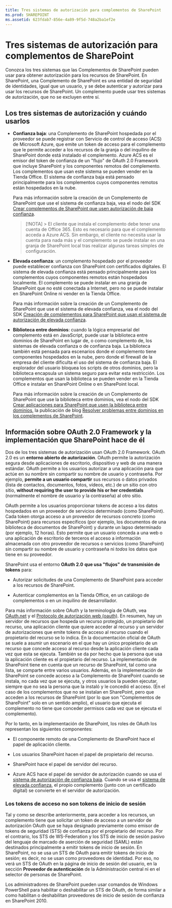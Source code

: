 ```yaml
---
title: Tres sistemas de autorización para complementos de SharePoint
ms.prod: SHAREPOINT
ms.assetid: 623fdab7-856e-4a89-9f5d-748a2ba1ef2e
---
```



# Tres sistemas de autorización para complementos de SharePoint
Conozca los tres sistemas que las Complementos de SharePoint pueden usar para obtener autorización para los recursos de SharePoint.
En SharePoint, una Complemento de SharePoint es una entidad de seguridad de identidades, igual que un usuario, y se debe autenticar y autorizar para usar los recursos de SharePoint. Un complemento puede usar tres sistemas de autorización, que no se excluyen entre sí.
  
    
    


## Los tres sistemas de autorización y cuándo usarlos
<a name="UnderstandThreeSystems"> </a>


  
    
    

- **Confianza baja**: una Complemento de SharePoint hospedada por el proveedor se puede registrar con Servicio de control de acceso (ACS) de Microsoft Azure, que emite un token de acceso para el complemento que le permite acceder a los recursos de la granja o del inquilino de SharePoint donde está instalado el complemento. Azure ACS es el emisor del token de confianza de un "flujo" de OAuth 2.0 Framework que incluye SharePoint y los componentes remotos del complemento. Los complementos que usan este sistema se pueden vender en la Tienda Office. El sistema de confianza baja está pensado principalmente para los complementos cuyos componentes remotos están hospedados en la nube.
    
    Para más información sobre la creación de un Complemento de SharePoint que use el sistema de confianza baja, vea el nodo del SDK  [Crear complementos de SharePoint que usen autorización de baja confianza](creating-sharepoint-add-ins-that-use-low-trust-authorization.md).
    
    > [!NOTA]
      > El cliente que instala el complemento debe tener una cuenta de Office 365. Esto es necesario para que el complemento acceda a Azure ACS. Sin embargo, el cliente no necesita usar la cuenta para nada más y el complemento se puede instalar en una granja de SharePoint local tras realizar algunas tareas simples de configuración. 
- **Elevada confianza**: un complemento hospedado por el proveedor puede establecer confianza con SharePoint con certificados digitales. El sistema de elevada confianza está pensado principalmente para los complementos cuyos componentes remotos están hospedados localmente. El complemento se puede instalar en una granja de SharePoint que no esté conectada a Internet, pero no se puede instalar en SharePoint Online ni vender en la Tienda Office.
    
    Para más información sobre la creación de un Complemento de SharePoint que use el sistema de elevada confianza, vea el nodo del SDK  [Creación de complementos para SharePoint que usan el sistema de autorización de elevada confianza](creating-sharepoint-add-ins-that-use-high-trust-authorization.md).
    
  
- **Biblioteca entre dominios**: cuando la lógica empresarial del complemento está en JavaScript, puede usar la biblioteca entre dominios de SharePoint en lugar de, o como complemento de, los sistemas de elevada confianza o de confianza baja. La biblioteca también está pensada para escenarios donde el complemento tiene componentes hospedados en la nube, pero donde el firewall de la empresa del cliente dificulta el uso del sistema de confianza baja. El explorador del usuario bloquea los scripts de otros dominios, pero la biblioteca encapsula un sistema seguro para evitar esta restricción. Los complementos que usan la biblioteca se pueden vender en la Tienda Office e instalar en SharePoint Online o en SharePoint local.
    
    Para más información sobre la creación de un Complemento de SharePoint que use la biblioteca entre dominios, vea el nodo del SDK  [Crear aplicaciones para SharePoint que usen la biblioteca entre dominios](creating-sharepoint-add-ins-that-use-the-cross-domain-library.md), la publicación de blog  [Resolver problemas entre dominios en los complementos de SharePoint](http://blogs.msdn.com/b/officeapps/archive/2012/11/29/solving-cross-domain-problems-in-apps-for-sharepoint.aspx).
    
  

## Información sobre OAuth 2.0 Framework y la implementación que SharePoint hace de él
<a name="UnderstandThreeSystems"> </a>

Dos de los tres sistemas de autorización usan OAuth 2.0 Framework. OAuth 2.0 es un **entorno abierto de autorización**. OAuth permite la autorización segura desde aplicaciones de escritorio, dispositivo y web de una manera estándar. OAuth permite a los usuarios autorizar a una aplicación para que actúe en su nombre sin compartir su nombre de usuario y contraseña. Por ejemplo, **permite a un usuario compartir** sus recursos o datos privados (lista de contactos, documentos, fotos, vídeos, etc.) de un sitio con otro sitio, **without requiring the user to provide his or her credentials** (normalmente el nombre de usuario y la contraseña) al otro sitio.
  
    
    
OAuth permite a los usuarios proporcionar tokens de acceso a los datos hospedados en un proveedor de servicios determinado (como SharePoint). Cada token otorga acceso a un proveedor de recursos concreto (como SharePoint) para recursos específicos (por ejemplo, los documentos de una biblioteca de documentos de SharePoint) y durante un lapso determinado (por ejemplo, 12 horas). Esto permite que un usuario conceda a una web o una aplicación de escritorio de terceros el acceso a información almacenada con otro proveedor de recursos o servicios (como SharePoint) sin compartir su nombre de usuario y contraseña ni  *todos*  los datos que tiene en su proveedor.
  
    
    
SharePoint usa el entorno **OAuth 2.0** **que usa "flujos" de transmisión de tokens** para:
  
    
    

- Autorizar solicitudes de una Complemento de SharePoint para acceder a los recursos de SharePoint.
    
  
- Autenticar complementos en la Tienda Office, en un catálogo de complementos o en un inquilino de desarrollador.
    
  
Para más información sobre OAuth y la terminología de OAuth, vea  [ OAuth.net](http://oauth.net/) y el [ Protocolo de autorización web (oauth)](http://datatracker.ietf.org/doc/active/). En resumen, hay un servidor de recursos que hospeda un recurso protegido, un propietario del recurso, una aplicación cliente que quiere acceder al recurso y un servidor de autorizaciones que emite tokens de acceso al recurso cuando el propietario del recurso se lo indica. En la documentación oficial de OAuth se suele a asumir un escenario en el que hay un único propietario de un recurso que concede acceso al recurso desde la aplicación cliente cada vez que esta se ejecuta. También se da por hecho que la persona que usa la aplicación cliente es el propietario del recurso. La implementación de SharePoint tiene en cuenta que un recurso de SharePoint, tal como una lista, se comparte entre varios usuarios. Además, en la implementación de SharePoint se concede acceso a la Complemento de SharePoint cuando se instala, no cada vez que se ejecuta, y otros usuarios la pueden ejecutar, siempre que no sea la persona que la instaló y le concedió el acceso. (En el caso de los complementos que no se instalan en SharePoint, pero que acceden a los recursos de SharePoint (por lo que son "Complementos de SharePoint" solo en un sentido amplio), el usuario que ejecuta el complemento no tiene que conceder permisos cada vez que se ejecuta el complemento).
  
    
    
Por lo tanto, en la implementación de SharePoint, los roles de OAuth los representan los siguientes componentes:
  
    
    

- El componente remoto de una Complemento de SharePoint hace el papel de aplicación cliente.
    
  
- Los usuarios SharePoint hacen el papel de propietario del recurso.
    
  
- SharePoint hace el papel de servidor del recurso.
    
  
- Azure ACS hace el papel de servidor de autorización cuando se usa el  [sistema de autorización de confianza baja](creating-sharepoint-add-ins-that-use-low-trust-authorization.md). Cuando se usa el  [sistema de elevada confianza](creating-sharepoint-add-ins-that-use-high-trust-authorization.md), el propio complemento (junto con un certificado digital) se convierte en el servidor de autorización.
    
  

### Los tokens de acceso no son tokens de inicio de sesión
<a name="FileName_uniquekeyword3"> </a>

Tal y como se describe anteriormente, para acceder a los recursos, un complemento tiene que solicitar un token de acceso a un servidor de autorización OAuth que se haya designado previamente como emisor de tokens de seguridad (STS) de confianza por el propietario del recurso. Por el contrario, los STS de WS-Federation y los STS de inicio de sesión pasivo del lenguaje de marcado de aserción de seguridad (SAML) están destinados principalmente a emitir tokens de inicio de sesión. En SharePoint, no se usa un STS de OAuth para emitir tokens de inicio de sesión; es decir, no se usan como proveedores de identidad. Por eso, no verá un STS de OAuth en la página de inicio de sesión del usuario, en la sección **Proveedor de autenticación** de la Administración central ni en el selector de personas de SharePoint.
  
    
    
Los administradores de SharePoint pueden usar comandos de Windows PowerShell para habilitar o deshabilitar un STS de OAuth, de forma similar a como habilitan o deshabilitan proveedores de inicio de sesión de confianza en SharePoint 2010. 
  
    
    

